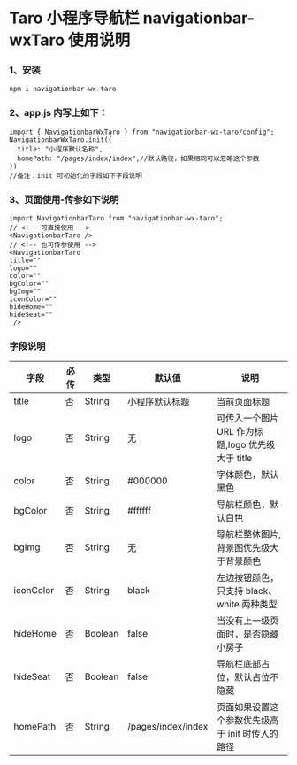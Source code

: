 # Taro 小程序导航栏 navigationbar-wxTaro 使用说明

### 1、安装

```
npm i navigationbar-wx-taro
```

### 2、app.js 内写上如下：

```JS
import { NavigationbarWxTaro } from "navigationbar-wx-taro/config";
NavigationbarWxTaro.init({
  title: "小程序默认名称",
  homePath: "/pages/index/index",//默认路径，如果相同可以忽略这个参数
})
//备注：init 可初始化的字段如下字段说明
```

### 3、页面使用-传参如下说明

```tsx
import NavigationbarTaro from "navigationbar-wx-taro";
// <!-- 可直接使用 -->
<NavigationbarTaro />
// <!-- 也可传参使用 -->
<NavigationbarTaro
title=""
logo=""
color=""
bgColor=""
bgImg=""
iconColor=""
hideHome=""
hideSeat=""
 />

```

### 字段说明

| 字段      | 必传 | 类型    | 默认值             | 说明                                              |
| --------- | ---- | ------- | ------------------ | ------------------------------------------------- |
| title     | 否   | String  | 小程序默认标题     | 当前页面标题                                      |
| logo      | 否   | String  | 无                 | 可传入一个图片 URL 作为标题,logo 优先级大于 title |
| color     | 否   | String  | #000000            | 字体颜色，默认黑色                                |
| bgColor   | 否   | String  | #ffffff            | 导航栏颜色，默认白色                              |
| bgImg     | 否   | String  | 无                 | 导航栏整体图片,背景图优先级大于背景颜色           |
| iconColor | 否   | String  | black              | 左边按钮颜色，只支持 black、white 两种类型        |
| hideHome  | 否   | Boolean | false              | 当没有上一级页面时，是否隐藏小房子                |
| hideSeat  | 否   | Boolean | false              | 导航栏底部占位，默认占位不隐藏                    |
| homePath  | 否   | String  | /pages/index/index | 页面如果设置这个参数优先级高于 init 时传入的路径  |
